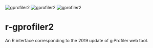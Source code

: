 ![gprofiler2](http://www.r-pkg.org/badges/version/gprofiler2)
![gprofiler2](http://cranlogs.r-pkg.org/badges/grand-total/gprofiler2)
![gprofiler2](http://cranlogs.r-pkg.org/badges/last-day/gprofiler2?color=ff69b4)


# r-gprofiler2

An R interface corresponding to the 2019 update of g:Profiler web tool. 